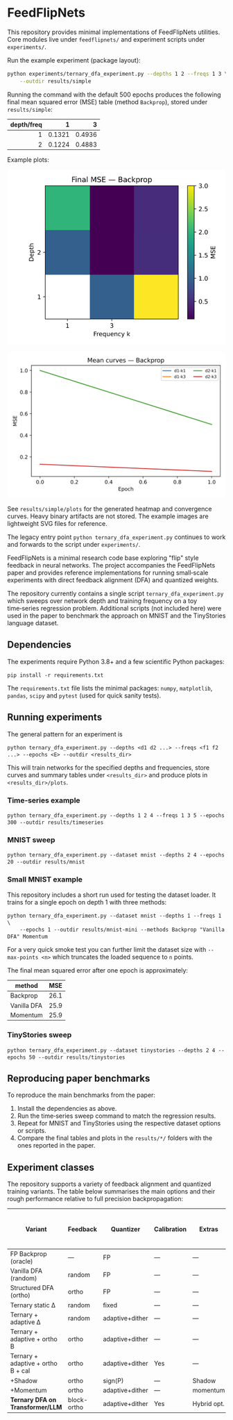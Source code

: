 # FeedFlipNets


This repository provides minimal implementations of FeedFlipNets utilities.
Core modules live under `feedflipnets/` and experiment scripts under
`experiments/`.

Run the example experiment (package layout):

```bash
python experiments/ternary_dfa_experiment.py --depths 1 2 --freqs 1 3 \
    --outdir results/simple
```

Running the command with the default 500 epochs produces the following
final mean squared error (MSE) table (method `Backprop`), stored under
`results/simple`:

| depth/freq | 1 | 3 |
|-----------:|---:|---:|
| 1 | 0.1321 | 0.4936 |
| 2 | 0.1224 | 0.4883 |

Example plots:

![Heatmap](results/simple/plots/heat_Backprop.svg)

![Convergence curves](results/simple/plots/curves_Backprop.svg)

See `results/simple/plots` for the generated heatmap and convergence curves.
Heavy binary artifacts are not stored. The example images are lightweight
SVG files for reference.

The legacy entry point `python ternary_dfa_experiment.py` continues to work and
forwards to the script under `experiments/`.

FeedFlipNets is a minimal research code base exploring "flip" style feedback in neural networks. The project accompanies the FeedFlipNets paper and provides reference implementations for running small‐scale experiments with direct feedback alignment (DFA) and quantized weights.

The repository currently contains a single script `ternary_dfa_experiment.py` which sweeps over network depth and training frequency on a toy time‑series regression problem. Additional scripts (not included here) were used in the paper to benchmark the approach on MNIST and the TinyStories language dataset.

## Dependencies

The experiments require Python 3.8+ and a few scientific Python packages:

```
pip install -r requirements.txt
```

The `requirements.txt` file lists the minimal packages: `numpy`, `matplotlib`, `pandas`, `scipy` and `pytest` (used for quick sanity tests).

## Running experiments

The general pattern for an experiment is

```
python ternary_dfa_experiment.py --depths <d1 d2 ...> --freqs <f1 f2 ...> --epochs <E> --outdir <results_dir>
```

This will train networks for the specified depths and frequencies, store curves and summary tables under `<results_dir>` and produce plots in `<results_dir>/plots`.

### Time‑series example

```
python ternary_dfa_experiment.py --depths 1 2 4 --freqs 1 3 5 --epochs 300 --outdir results/timeseries
```

### MNIST sweep

```
python ternary_dfa_experiment.py --dataset mnist --depths 2 4 --epochs 20 --outdir results/mnist
```

### Small MNIST example

This repository includes a short run used for testing the dataset loader.  It
trains for a single epoch on depth 1 with three methods:

```
python ternary_dfa_experiment.py --dataset mnist --depths 1 --freqs 1 \
    --epochs 1 --outdir results/mnist-mini --methods Backprop "Vanilla DFA" Momentum
```

For a very quick smoke test you can further limit the dataset size with
`--max-points <n>` which truncates the loaded sequence to ``n`` points.

The final mean squared error after one epoch is approximately:

| method       |  MSE |
|--------------|----:|
| Backprop     | 26.1 |
| Vanilla DFA  | 25.9 |
| Momentum     | 25.9 |

### TinyStories sweep

```
python ternary_dfa_experiment.py --dataset tinystories --depths 2 4 --epochs 50 --outdir results/tinystories
```

## Reproducing paper benchmarks

To reproduce the main benchmarks from the paper:

1. Install the dependencies as above.
2. Run the time‑series sweep command to match the regression results.
3. Repeat for MNIST and TinyStories using the respective dataset options or scripts.
4. Compare the final tables and plots in the `results/*/` folders with the ones reported in the paper.

## Experiment classes

The repository supports a variety of feedback alignment and quantized training variants. The table below summarises the main options and their rough performance relative to full precision backpropagation:

| Variant                            | Feedback    | Quantizer       | Calibration | Extras      | Rel. MSE↑ (%) / ΔAcc↓ (%) |
| ---------------------------------- | ----------- | --------------- | ----------- | ----------- | ------------------------- |
| FP Backprop (oracle)               | —           | FP              | —           | —           | 0                         |
| Vanilla DFA (random)               | random      | FP              | —           | —           | +5–10                     |
| Structured DFA (ortho)             | ortho       | FP              | —           | —           | +2–3                      |
| Ternary static Δ                   | random      | fixed           | —           | —           | +400                      |
| Ternary + adaptive Δ               | random      | adaptive+dither | —           | —           | +80                       |
| Ternary + adaptive + ortho B       | ortho       | adaptive+dither | —           | —           | +30                       |
| Ternary + adaptive + ortho B + cal | ortho       | adaptive+dither | Yes         | —           | **+5**                    |
| +Shadow                            | ortho       | sign(P)         | —           | Shadow      | +15                       |
| +Momentum                          | ortho       | adaptive+dither | —           | momentum    | *unstable*                |
| **Ternary DFA on Transformer/LLM** | block-ortho | adaptive+dither | Yes         | Hybrid opt. | (TBD)                     |

